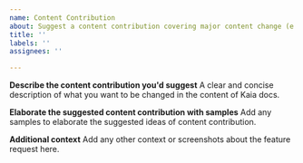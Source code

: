 ```yaml
---
name: Content Contribution
about: Suggest a content contribution covering major content change (e.g. Adding/removing paragraph, chapter and graphical explanation, etc.) on the existing content of Kaia Docs.
title: ''
labels: ''
assignees: ''

---
```


**Describe the content contribution you'd suggest**
A clear and concise description of what you want to be changed in the content of Kaia docs.

**Elaborate the suggested content contribution with samples**
Add any samples to elaborate the suggested ideas of content contribution.

**Additional context**
Add any other context or screenshots about the feature request here.
